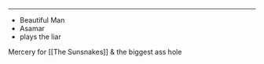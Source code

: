 ___
- Beautiful Man 
- Asamar
- plays the liar

Mercery for [[The Sunsnakes]] & the biggest ass hole 